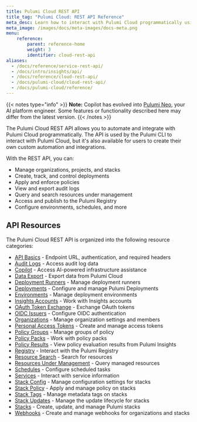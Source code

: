 ```yaml
---
title: Pulumi Cloud REST API
title_tag: "Pulumi Cloud: REST API Reference"
meta_desc: Learn how to interact with Pulumi Cloud programmatically using the REST API for automation and integration.
meta_image: /images/docs/meta-images/docs-meta.png
menu:
    reference:
        parent: reference-home
        weight: 3
        identifier: cloud-rest-api
aliases:
  - /docs/reference/service-rest-api/
  - /docs/intro/insights/api/
  - /docs/reference/cloud-rest-api/
  - /docs/pulumi-cloud/cloud-rest-api/
  - /docs/pulumi-cloud/reference/
---
```


{{< notes type="info" >}}
**Note:** Copilot has evolved into [Pulumi Neo](/product/neo/), your AI platform engineer. Some features or functionality described here may differ from the latest version.
{{< /notes >}}

The Pulumi Cloud REST API allows you to automate and integrate with Pulumi Cloud programmatically. The API is used by the Pulumi CLI to interact with Pulumi Cloud, but it's also available for users to create their own custom automation and integrations.

With the REST API, you can:

- Manage organizations, projects, and stacks
- Create, track, and control deployments
- Apply and enforce policies
- View and export audit logs
- Query and search resources under management
- Access and publish to the Pulumi Registry
- Configure environments, schedules, and more

## API Resources

The Pulumi Cloud REST API is organized into the following resource categories:

- [API Basics](/docs/reference/cloud-rest-api/api-basics/) - Endpoint URL, authentication, and required headers
- [Audit Logs](/docs/reference/cloud-rest-api/audit-logs/) - Access audit log data
- [Copilot](/docs/reference/cloud-rest-api/copilot/) - Access AI-powered infrastructure assistance
- [Data Export](/docs/reference/cloud-rest-api/data-export/) - Export data from Pulumi Cloud
- [Deployment Runners](/docs/reference/cloud-rest-api/deployment-runners/) - Manage deployment runners
- [Deployments](/docs/reference/cloud-rest-api/deployments/) - Configure and manage Pulumi Deployments
- [Environments](/docs/reference/cloud-rest-api/environments/) - Manage deployment environments
- [Insights Accounts](/docs/reference/cloud-rest-api/insight-accounts/) - Work with Insights accounts
- [OAuth Token Exchange](/docs/reference/cloud-rest-api/oauth-token-exchange/) - Exchange OAuth tokens
- [OIDC Issuers](/docs/reference/cloud-rest-api/oidc-issuers/) - Configure OIDC authentication
- [Organizations](/docs/reference/cloud-rest-api/organizations/) - Manage organization settings and members
- [Personal Access Tokens](/docs/reference/cloud-rest-api/personal-access-tokens/) - Create and manage access tokens
- [Policy Groups](/docs/reference/cloud-rest-api/policy-groups/) - Manage groups of policy
- [Policy Packs](/docs/reference/cloud-rest-api/policy-packs/) - Work with policy packs
- [Policy Results](/docs/reference/cloud-rest-api/policy-results/) - View policy evaluation results from Pulumi Insights
- [Registry](/docs/reference/cloud-rest-api/registry/) - Interact with the Pulumi Registry
- [Resource Search](/docs/reference/cloud-rest-api/resource-search/) - Search for resources
- [Resources Under Management](/docs/reference/cloud-rest-api/resources-under-management/) - Query managed resources
- [Schedules](/docs/reference/cloud-rest-api/schedules/) - Configure scheduled tasks
- [Services](/docs/reference/cloud-rest-api/services/) - Interact with service information
- [Stack Config](/docs/reference/cloud-rest-api/stack-config/) - Manage configuration settings for stacks
- [Stack Policy](/docs/reference/cloud-rest-api/stack-policy/) - Apply and manage policy on stacks
- [Stack Tags](/docs/reference/cloud-rest-api/stack-tags/) - Manage metadata tags on stacks
- [Stack Updates](/docs/reference/cloud-rest-api/stack-updates/) - Manage the update lifecycle for stacks
- [Stacks](/docs/reference/cloud-rest-api/stacks/) - Create, update, and manage Pulumi stacks
- [Webhooks](/docs/reference/cloud-rest-api/webhooks/) - Create and manage webhooks for organizations and stacks

